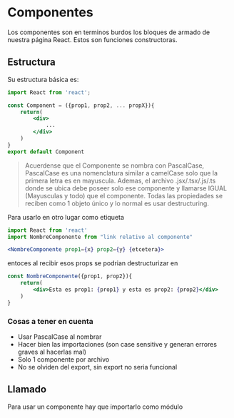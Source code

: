 # Componentes
Los componentes son en terminos burdos los bloques de armado de nuestra página React. Estos son funciones constructoras.

## Estructura
Su estructura básica es:
``` jsx
import React from 'react';

const Component = ({prop1, prop2, ... propX}){
    return(
        <div>
            ...
        </div>
    )
}
export default Component
```
> Acuerdense que el Componente se nombra con PascalCase, PascalCase es una nomenclatura similar a camelCase solo que la primera letra es en mayuscula. Ademas, el archivo .jsx/.tsx/.js/.ts donde se ubica debe poseer solo ese componente y llamarse IGUAL (Mayusculas y todo) que el componente.
> Todas las propiedades se reciben como 1 objeto único y lo normal es usar destructuring.


Para usarlo en otro lugar como etiqueta
``` jsx
import React from 'react'
import NombreComponente from "link relativo al componente"

<NombreComponente prop1={x} prop2={y} {etcetera}>

```
entoces al recibir esos props se podrian destructurizar en

```jsx
const NombreComponente({prop1, prop2}){
    return(
        <div>Esta es prop1: {prop1} y esta es prop2: {prop2}</div>
    )
}
```


### Cosas a tener en cuenta
* Usar PascalCase al nombrar
* Hacer bien las importaciones (son case sensitive y generan errores graves al hacerlas mal)
* Solo 1 componente por archivo
* No se olviden del export, sin export no seria funcional

## Llamado
Para usar un componente hay que importarlo como módulo
